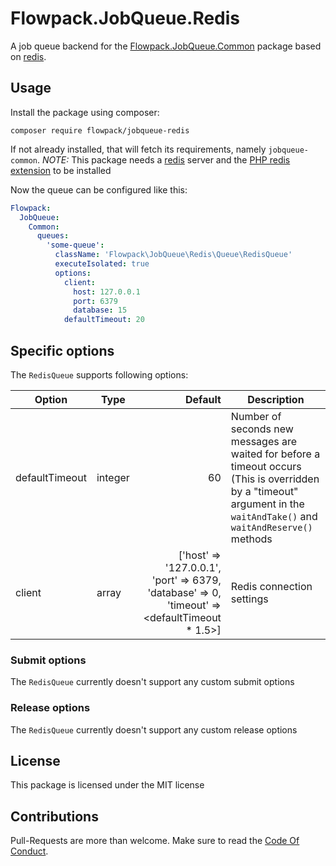# Flowpack.JobQueue.Redis

A job queue backend for the [Flowpack.JobQueue.Common](https://github.com/Flowpack/jobqueue-common) package based on [redis](http://redis.io/).

## Usage

Install the package using composer:

```
composer require flowpack/jobqueue-redis
```

If not already installed, that will fetch its requirements, namely `jobqueue-common`.
*NOTE:* This package needs a [redis](http://redis.io/) server and the [PHP redis extension](https://github.com/phpredis/phpredis) to be installed

Now the queue can be configured like this:

```yaml
Flowpack:
  JobQueue:
    Common:
      queues:
        'some-queue':
          className: 'Flowpack\JobQueue\Redis\Queue\RedisQueue'
          executeIsolated: true
          options:
            client:
              host: 127.0.0.1
              port: 6379
              database: 15
            defaultTimeout: 20
```

## Specific options


The `RedisQueue` supports following options:

| Option                  | Type    | Default                                                                                       | Description                              |
| ----------------------- |---------| ---------------------------------------------------------------------------------------------:| ---------------------------------------- |
| defaultTimeout          | integer | 60                                                                                            | Number of seconds new messages are waited for before a timeout occurs (This is overridden by a "timeout" argument in the `waitAndTake()` and `waitAndReserve()` methods |
| client                  | array   | ['host' => '127.0.0.1', 'port' => 6379, 'database' => 0, 'timeout' => <defaultTimeout * 1.5>] | Redis connection settings |

### Submit options

The `RedisQueue` currently doesn't support any custom submit options

### Release options

The `RedisQueue` currently doesn't support any custom release options

## License

This package is licensed under the MIT license

## Contributions

Pull-Requests are more than welcome. Make sure to read the [Code Of Conduct](CodeOfConduct.rst).